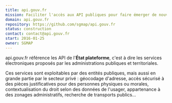 ```yaml
---
title: api.gouv.fr
mission: Faciliter l'accès aux API publiques pour faire émerger de nouveaux services.
domain: api.gouv.fr
repository: https://github.com/sgmap/api.gouv.fr
status: construction
contact: contact@api.gouv.fr
start: 2016-01-25
owner: SGMAP
---
```


api.gouv.fr référence les API de l'**État plateforme**, c'est à dire les services électroniques proposés par les administrations publiques et territoriales.

Ces services sont exploitables par des entités publiques, mais aussi en grande partie par le secteur privé : géocodage d'adresse, accès sécurisé à des pièces justificatives pour des personnes physiques ou morales, contextualisation du droit selon des données de l'usager, appartenance à des zonages administratifs, recherche de transports publics…
